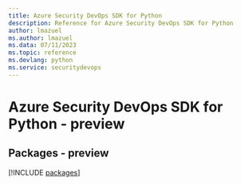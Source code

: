 ```yaml
---
title: Azure Security DevOps SDK for Python
description: Reference for Azure Security DevOps SDK for Python
author: lmazuel
ms.author: lmazuel
ms.data: 07/11/2023
ms.topic: reference
ms.devlang: python
ms.service: securitydevops
---
```

# Azure Security DevOps SDK for Python - preview
## Packages - preview
[!INCLUDE [packages](security-devops-index.md)]